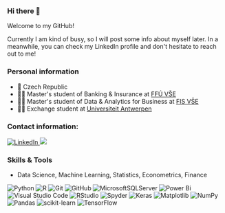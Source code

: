### Hi there 👋
Welcome to my GitHub!

Currently I am kind of busy, so I will post some info about myself later. In a meanwhile, you can check my LinkedIn profile and don't hesitate to reach out to me!

### Personal information
 - :round_pushpin: Czech Republic
 - :student: Master's student of Banking & Insurance at [FFÚ VŠE](https://ffu.vse.cz/english/)
 - :student: Master's student of Data & Analytics for Business at [FIS VŠE](https://fis.vse.cz/english/)
 - :student: Exchange student at [Universiteit Antwerpen](https://www.uantwerpen.be/en/)

### Contact information:
<a href="https://www.linkedin.com/in/petr-ngn/" target="_blank"><img alt="LinkedIn" src="https://img.shields.io/badge/LinkedIn-0077B5?style=for-the-badge&logo=linkedin&logoColor=white" />
 <a target="_blank" href="mailto:ngn.petr@gmail.com"><img src="https://img.shields.io/badge/-Gmail-D14836?style=for-the-badge&logo=Gmail&logoColor=white"></img></a>

### Skills & Tools
- Data Science, Machine Learning, Statistics, Econometrics, Finance

![Python](https://img.shields.io/badge/python-3670A0?style=for-the-badge&logo=python&logoColor=ffdd54)
![R](https://img.shields.io/badge/r-%23276DC3.svg?style=for-the-badge&logo=r&logoColor=white)
![Git](https://img.shields.io/badge/-Git-black?style=flat-square&logo=git)
![GitHub](https://img.shields.io/badge/-GitHub-181717?style=flat-square&logo=github)
![MicrosoftSQLServer](https://img.shields.io/badge/Microsoft%20SQL%20Sever-CC2927?style=for-the-badge&logo=microsoft%20sql%20server&logoColor=white)
![Power Bi](https://img.shields.io/badge/power_bi-F2C811?style=for-the-badge&logo=powerbi&logoColor=black)
![Visual Studio Code](https://img.shields.io/badge/Visual%20Studio%20Code-0078d7.svg?style=for-the-badge&logo=visual-studio-code&logoColor=white)
![RStudio](https://img.shields.io/badge/RStudio-4285F4?style=for-the-badge&logo=rstudio&logoColor=white)
![Spyder](https://img.shields.io/badge/Spyder-838485?style=for-the-badge&logo=spyder%20ide&logoColor=maroon)
![Keras](https://img.shields.io/badge/Keras-%23D00000.svg?style=for-the-badge&logo=Keras&logoColor=white)
 ![Matplotlib](https://img.shields.io/badge/Matplotlib-%23ffffff.svg?style=for-the-badge&logo=Matplotlib&logoColor=black)
 ![NumPy](https://img.shields.io/badge/numpy-%23013243.svg?style=for-the-badge&logo=numpy&logoColor=white)
 ![Pandas](https://img.shields.io/badge/pandas-%23150458.svg?style=for-the-badge&logo=pandas&logoColor=white)
 ![scikit-learn](https://img.shields.io/badge/scikit--learn-%23F7931E.svg?style=for-the-badge&logo=scikit-learn&logoColor=white)
 ![TensorFlow](https://img.shields.io/badge/TensorFlow-%23FF6F00.svg?style=for-the-badge&logo=TensorFlow&logoColor=white)





<!--
**petr-ngn/petr-ngn** is a ✨ _special_ ✨ repository because its `README.md` (this file) appears on your GitHub profile.

Here are some ideas to get you started:

- 🔭 I’m currently working on ...
- 🌱 I’m currently learning ...
- 👯 I’m looking to collaborate on ...
- 🤔 I’m looking for help with ...
- 💬 Ask me about ...
- 📫 How to reach me: ...
- 😄 Pronouns: ...
- ⚡ Fun fact: ...
-->
